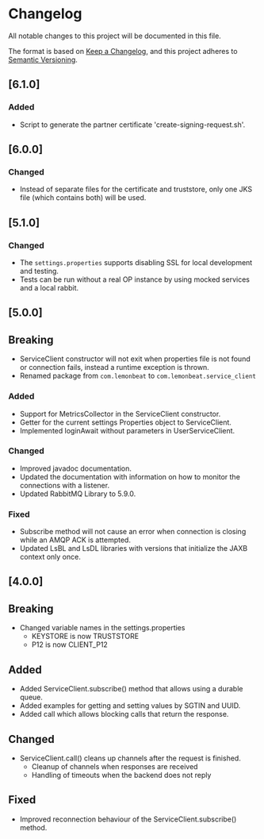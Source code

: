 # Changelog

All notable changes to this project will be documented in this file.

The format is based on [Keep a Changelog](https://keepachangelog.com/en/1.0.0/),
and this project adheres to [Semantic Versioning](https://semver.org/spec/v2.0.0.html).

## [6.1.0]
### Added
- Script to generate the partner certificate 'create-signing-request.sh'.

## [6.0.0]

### Changed

- Instead of separate files for the certificate and truststore, only one JKS file (which contains both) will be used. 

## [5.1.0]

### Changed

- The `settings.properties` supports disabling SSL for local development and testing.
- Tests can be run without a real OP instance by using mocked services and a local rabbit.

## [5.0.0]

## Breaking

- ServiceClient constructor will not exit when properties file is not found or connection fails, instead a runtime exception is thrown.
- Renamed package from `com.lemonbeat` to `com.lemonbeat.service_client`

### Added

- Support for MetricsCollector in the ServiceClient constructor.
- Getter for the current settings Properties object to ServiceClient.
- Implemented loginAwait without parameters in UserServiceClient.

### Changed

- Improved javadoc documentation.
- Updated the documentation with information on how to monitor the connections with a listener.
- Updated RabbitMQ Library to 5.9.0.

### Fixed

- Subscribe method will not cause an error when connection is closing while an AMQP ACK is attempted.
- Updated LsBL and LsDL libraries with versions that initialize the JAXB context only once.

## [4.0.0]

## Breaking

- Changed variable names in the settings.properties
    - KEYSTORE is now TRUSTSTORE
    - P12 is now CLIENT_P12

## Added

- Added ServiceClient.subscribe() method that allows using a durable queue.
- Added examples for getting and setting values by SGTIN and UUID.
- Added call which allows blocking calls that return the response.

## Changed

- ServiceClient.call() cleans up channels after the request is finished.  
    - Cleanup of channels when responses are received
    - Handling of timeouts when the backend does not reply  

## Fixed

- Improved reconnection behaviour of the ServiceClient.subscribe() method.